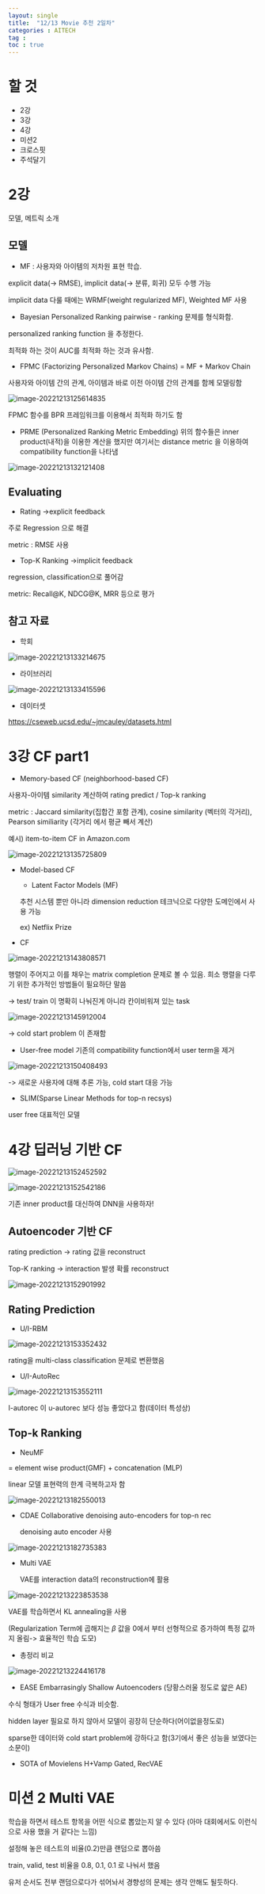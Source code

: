 ```yaml
---
layout: single
title:  "12/13 Movie 추천 2일차"
categories : AITECH
tag : 
toc : true
---
```

# 할 것

+ 2강
+ 3강
+ 4강
+ 미션2
+ 크로스핏
+ 주석달기

# 2강
모델, 메트릭 소개

## 모델

+ MF : 사용자와 아이템의 저차원 표현 학습. 

explicit data(-> RMSE), implicit data(-> 분류, 회귀) 모두 수행 가능

implicit data 다룰 때에는 WRMF(weight regularized MF), Weighted MF 사용

+ Bayesian Personalized Ranking
pairwise - ranking 문제를 형식화함.

personalized ranking function 을 추정한다.

최적화 하는 것이 AUC를 최적화 하는 것과 유사함.

- FPMC (Factorizing Personalized Markov Chains)
= MF + Markov Chain

사용자와 아이템 간의 관계, 아이템과 바로 이전 아이템 간의 관계를 함께 모델링함

![image-20221213125614835](/images/2022-12-13-daily/image-20221213125614835.png)

FPMC 함수를 BPR 프레임워크를 이용해서 최적화 하기도 함


+ PRME (Personalized Ranking Metric Embedding)
위의 함수들은 inner product(내적)을 이용한 계산을 했지만 여기서는 distance metric 을 이용하여 compatibility function을 나타냄

![image-20221213132121408](/images/2022-12-13-daily/image-20221213132121408.png)


## Evaluating

+ Rating
->explicit feedback

주로 Regression 으로 해결

metric : RMSE 사용

+ Top-K Ranking
->implicit feedback

regression, classification으로 풀어감

metric: Recall@K, NDCG@K, MRR 등으로 평가

## 참고 자료

+ 학회

![image-20221213133214675](/images/2022-12-13-daily/image-20221213133214675.png)

+ 라이브러리

![image-20221213133415596](/images/2022-12-13-daily/image-20221213133415596.png)

+ 데이터셋

https://cseweb.ucsd.edu/~jmcauley/datasets.html


# 3강 CF part1

+ Memory-based CF (neighborhood-based CF)

사용자-아이템 similarity 계산하여 rating predict / Top-k ranking

metric : Jaccard similarity(집합간 포함 관계), cosine similarity (벡터의 각거리), Pearson similiarity (각거리 에서 평균 빼서 계산)

예시) item-to-item CF in Amazon.com

![image-20221213135725809](/images/2022-12-13-daily/image-20221213135725809.png)

- Model-based CF

  - Latent Factor Models (MF)

  추천 시스템 뿐만 아니라 dimension reduction 테크닉으로 다양한 도메인에서 사용 가능

  ex) Netflix Prize

+ CF

![image-20221213143808571](/images/2022-12-13-daily/image-20221213143808571.png)

행렬이 주어지고 이를 채우는 matrix completion 문제로 볼 수 있음. 희소 행렬을 다루기 위한 추가적인 방법들이 필요하단 말씀

-> test/ train 이 명확히 나눠진게 아니라 칸이비워져 있는 task

![image-20221213145912004](/images/2022-12-13-daily/image-20221213145912004.png)

-> cold start problem 이 존재함 

+ User-free model
기존의 compatibility function에서 user term을 제거

![image-20221213150408493](/images/2022-12-13-daily/image-20221213150408493.png)

-> 새로운 사용자에 대해 추론 가능, cold start 대응 가능

+ SLIM(Sparse Linear Methods for top-n recsys)

user free 대표적인 모델

# 4강 딥러닝 기반 CF

![image-20221213152452592](/images/2022-12-13-daily/image-20221213152452592.png)

![image-20221213152542186](/images/2022-12-13-daily/image-20221213152542186.png)



기존 inner product를 대신하여 DNN을 사용하자!

## Autoencoder 기반 CF

rating prediction -> rating 값을 reconstruct

Top-K ranking -> interaction 발생 확률 reconstruct

![image-20221213152901992](/images/2022-12-13-daily/image-20221213152901992.png)




## Rating Prediction


+ U/I-RBM

![image-20221213153352432](/images/2022-12-13-daily/image-20221213153352432.png)

rating을 multi-class classification 문제로 변환했음

+ U/I-AutoRec

![image-20221213153552111](/images/2022-12-13-daily/image-20221213153552111.png)

I-autorec 이 u-autorec 보다 성능 좋았다고 함(데이터 특성상)

## Top-k Ranking

+ NeuMF

= element wise product(GMF) + concatenation (MLP)

linear 모델 표현력의 한계 극복하고자 함

![image-20221213182550013](/images/2022-12-13-daily/image-20221213182550013.png)

+ CDAE
  Collaborative denoising auto-encoders for top-n rec

  denoising auto encoder 사용

![image-20221213182735383](/images/2022-12-13-daily/image-20221213182735383.png)

- Multi VAE

  VAE를 interaction data의 reconstruction에 활용

![image-20221213223853538](/images/2022-12-13-daily/image-20221213223853538.png)

VAE를 학습하면서 KL annealing을 사용

(Regularization Term에 곱해지는 $\beta$ 값을 0에서 부터 선형적으로 증가하여 특정 값까지 올림-> 효율적인 학습 도모)



- 총정리 비교

![image-20221213224416178](/images/2022-12-13-daily/image-20221213224416178.png)

+ EASE
 Embarrasingly Shallow Autoencoders (당황스러울 정도로 얇은 AE)
 
 수식 형태가 User free 수식과 비슷함.

 hidden layer 필요로 하지 않아서 모델이 굉장히 단순하다(어이없을정도로)
 
 sparse한 데이터와 cold start problem에 강하다고 함(3기에서 좋은 성능을 보였다는 소문이)

+ SOTA of Movielens
 H+Vamp Gated, RecVAE

# 미션 2 Multi VAE

학습을 하면서 테스트 항목을 어떤 식으로 뽑았는지 알 수 있다 (아마 대회에서도 이런식으로 사용 했을 거 같다는 느낌)

설정해 놓은 테스트의 비율(0.2)만큼 랜덤으로 뽑아씀

train, valid, test 비율을 0.8, 0.1, 0.1 로 나눠서 했음

유저 순서도 전부 랜덤으로다가 섞어놔서 경향성의 문제는 생각 안해도 될듯하다.



